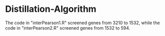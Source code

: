 # Distillation-Algorithm
The code in "interPearson1.R" screened genes from 3210 to 1532, while the code in "interPearson2.R" screened genes from 1532 to 594.
